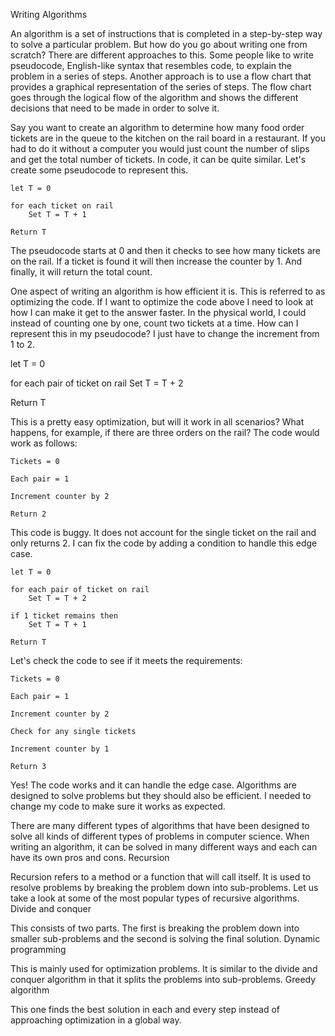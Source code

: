 Writing Algorithms

An algorithm is a set of instructions that is completed in a step-by-step way to solve a particular problem. But how do you go about writing one from scratch? There are different approaches to this. Some people like to write pseudocode, English-like syntax that resembles code, to explain the problem in a series of steps. Another approach is to use a flow chart that provides a graphical representation of the series of steps. The flow chart goes through the logical flow of the algorithm and shows the different decisions that need to be made in order to solve it.

Say you want to create an algorithm to determine how many food order tickets are in the queue to the kitchen on the rail board in a restaurant. If you had to do it without a computer you would just count the number of slips and get the total number of tickets. In code, it can be quite similar. Let's create some pseudocode to represent this.

    let T = 0

    for each ticket on rail
        Set T = T + 1
    
    Return T

The pseudocode starts at 0 and then it checks to see how many tickets are on the rail. If a ticket is found it will then increase the counter by 1. And finally, it will return the total count.

One aspect of writing an algorithm is how efficient it is. This is referred to as optimizing the code. If I want to optimize the code above I need to look at how I can make it get to the answer faster. In the physical world, I could instead of counting one by one, count two tickets at a time. How can I represent this in my pseudocode? I just have to change the increment from 1 to 2.

let T = 0

for each pair of ticket on rail
    Set T = T + 2

Return T 

This is a pretty easy optimization, but will it work in all scenarios? What happens, for example, if there are three orders on the rail? The code would work as follows:

    Tickets = 0

    Each pair = 1

    Increment counter by 2

    Return 2

This code is buggy. It does not account for the single ticket on the rail and only returns 2. I can fix the code by adding a condition to handle this edge case.

    let T = 0

    for each pair of ticket on rail
        Set T = T + 2
    
    if 1 ticket remains then
        Set T = T + 1
    
    Return T

Let's check the code to see if it meets the requirements:

    Tickets = 0

    Each pair = 1

    Increment counter by 2

    Check for any single tickets

    Increment counter by 1

    Return 3

Yes! The code works and it can handle the edge case. Algorithms are designed to solve problems but they should also be efficient. I needed to change my code to make sure it works as expected.

There are many different types of algorithms that have been designed to solve all kinds of different types of problems in computer science. When writing an algorithm, it can be solved in many different ways and each can have its own pros and cons. 
Recursion

Recursion refers to a method or a function that will call itself. It is used to resolve problems by breaking the problem down into sub-problems. Let us take a look at some of the most popular types of recursive algorithms.
Divide and conquer

This consists of two parts. The first is breaking the problem down into smaller sub-problems and the second is solving the final solution.
Dynamic programming

This is mainly used for optimization problems. It is similar to the divide and conquer algorithm in that it splits the problems into sub-problems.
Greedy algorithm

This one finds the best solution in each and every step instead of approaching optimization in a global way.